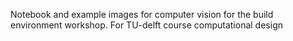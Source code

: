 Notebook and example images for computer vision for the build environment workshop. 
For TU-delft course computational design 
